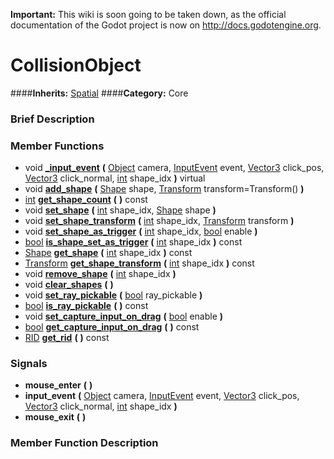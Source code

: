 **Important:** This wiki is soon going to be taken down, as the official documentation of the Godot project is now on http://docs.godotengine.org.

#  CollisionObject  
####**Inherits:** [Spatial](class_spatial)
####**Category:** Core

###  Brief Description  


###  Member Functions 
  * void  **[&#95;input&#95;event](#_input_event)**  **(** [Object](class_object) camera, [InputEvent](class_inputevent) event, [Vector3](class_vector3) click_pos, [Vector3](class_vector3) click_normal, [int](class_int) shape_idx  **)** virtual
  * void  **[add&#95;shape](#add_shape)**  **(** [Shape](class_shape) shape, [Transform](class_transform) transform=Transform()  **)**
  * [int](class_int)  **[get&#95;shape&#95;count](#get_shape_count)**  **(** **)** const
  * void  **[set&#95;shape](#set_shape)**  **(** [int](class_int) shape_idx, [Shape](class_shape) shape  **)**
  * void  **[set&#95;shape&#95;transform](#set_shape_transform)**  **(** [int](class_int) shape_idx, [Transform](class_transform) transform  **)**
  * void  **[set&#95;shape&#95;as&#95;trigger](#set_shape_as_trigger)**  **(** [int](class_int) shape_idx, [bool](class_bool) enable  **)**
  * [bool](class_bool)  **[is&#95;shape&#95;set&#95;as&#95;trigger](#is_shape_set_as_trigger)**  **(** [int](class_int) shape_idx  **)** const
  * [Shape](class_shape)  **[get&#95;shape](#get_shape)**  **(** [int](class_int) shape_idx  **)** const
  * [Transform](class_transform)  **[get&#95;shape&#95;transform](#get_shape_transform)**  **(** [int](class_int) shape_idx  **)** const
  * void  **[remove&#95;shape](#remove_shape)**  **(** [int](class_int) shape_idx  **)**
  * void  **[clear&#95;shapes](#clear_shapes)**  **(** **)**
  * void  **[set&#95;ray&#95;pickable](#set_ray_pickable)**  **(** [bool](class_bool) ray_pickable  **)**
  * [bool](class_bool)  **[is&#95;ray&#95;pickable](#is_ray_pickable)**  **(** **)** const
  * void  **[set&#95;capture&#95;input&#95;on&#95;drag](#set_capture_input_on_drag)**  **(** [bool](class_bool) enable  **)**
  * [bool](class_bool)  **[get&#95;capture&#95;input&#95;on&#95;drag](#get_capture_input_on_drag)**  **(** **)** const
  * [RID](class_rid)  **[get&#95;rid](#get_rid)**  **(** **)** const

###  Signals  
  *  **mouse&#95;enter**  **(** **)**
  *  **input&#95;event**  **(** [Object](class_object) camera, [InputEvent](class_inputevent) event, [Vector3](class_vector3) click_pos, [Vector3](class_vector3) click_normal, [int](class_int) shape_idx  **)**
  *  **mouse&#95;exit**  **(** **)**

###  Member Function Description  
